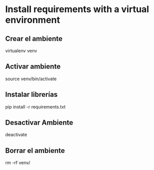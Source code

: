 # Install requirements with a virtual environment 

## Crear el ambiente
virtualenv venv

## Activar ambiente 
source venv/bin/activate

## Instalar librerías
pip install -r requirements.txt

## Desactivar Ambiente
deactivate

## Borrar el ambiente
rm -rf venv/


